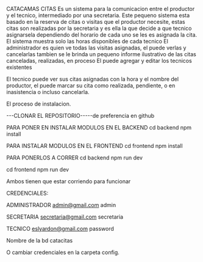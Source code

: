 CATACAMAS CITAS 
Es un sistema para la comunicacion entre el productor y el tecnico, intermediado por una secretaria. 
Este pequeno sistema esta basado en la reserva de citas o visitas que el productor necesite, 
estas citas son realizadas por la secretaria y es ella la que decide a que tecnico asignarsela dependiendo
del horario de cada uno se les es asignada la cita. 
El sistema muestra solo las horas disponibles de cada tecnico 
El administrador es quien ve todas las visitas asignadas, el puede verlas y cancelarlas 
tambien se le brinda un pequeno informe ilustrativo de las citas canceladas, realizadas, en proceso 
El puede agregar y editar los tecnicos existentes 

El tecnico puede ver sus citas asignadas con la hora y el nombre del productor, el puede marcar su cita 
como realizada, pendiente, o en inasistencia o incluso cancelarla. 

El proceso de instalacion. 

---CLONAR EL REPOSITORIO-----de preferencia en github

PARA PONER EN INSTALAR MODULOS EN EL BACKEND 
cd backend 
npm install 

PARA INSTALAR MODULOS EN EL FRONTEND 
cd frontend 
npm install 



PARA PONERLOS A CORRER 
cd backend 
npm run dev 

cd frontend 
npm run dev 

Ambos tienen que estar corriendo para funcionar 


CREDENCIALES: 

ADMINISTRADOR 
admin@gmail.com 
admin 

SECRETARIA 
secretaria@gmail.com
secretaria 


TECNICO 
eslyardon@gmail.com 
password 


Nombre de la bd 
catacitas 

O cambiar credenciales en la carpeta config. 

